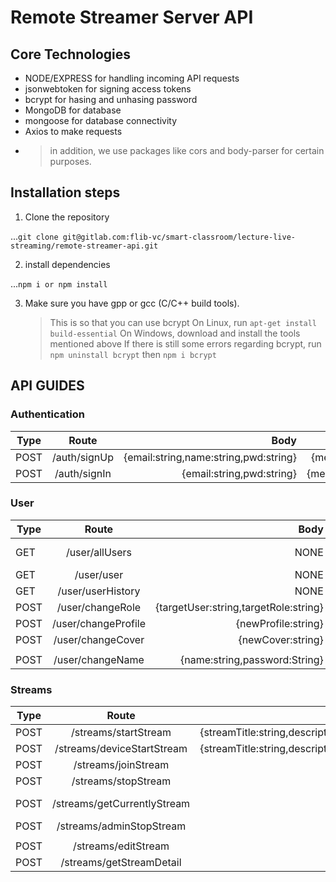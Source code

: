 # Remote Streamer Server API

## Core Technologies
* NODE/EXPRESS for handling incoming API requests
* jsonwebtoken for signing access tokens
* bcrypt for hasing and unhasing password
* MongoDB for database
* mongoose for database connectivity
* Axios to make requests
* >in addition, we use packages like cors and body-parser for certain purposes.


## Installation steps

1. Clone the repository

...`git clone git@gitlab.com:flib-vc/smart-classroom/lecture-live-streaming/remote-streamer-api.git`

2. install dependencies

...`npm i or npm install`

3. Make sure you have gpp or gcc (C/C++ build tools).
   > This is so that you can use bcrypt
   > On Linux, run `apt-get install build-essential`
   > On Windows, download and install the tools mentioned above
   > If there is still some errors regarding bcrypt, run `npm uninstall bcrypt` then `npm i bcrypt`

## API GUIDES

### Authentication

| Type |    Route     |                                  Body |                  Response                   |
| ---- | :----------: | ------------------------------------: | :-----------------------------------------: |
| POST | /auth/signUp | {email:string,name:string,pwd:string} | {message:string or err:any, errCode:string} |
| POST | /auth/signIn |             {email:string,pwd:string} | {message:any,success:boolean,token:string}  |

### User

| Type |        Route        |                                  Body | Header | Response                                                                                              |
| ---- | :-----------------: | ------------------------------------: | :----: | ----------------------------------------------------------------------------------------------------- |
| GET  |   /user/allUsers    |                                  NONE | Token  | Array of {email:string,name:string,role:string,isStreaming:boolean,profilePic:string,coverPic:string} |
| GET  |     /user/user      |                                  NONE | Token  | {email:string,name:string,role:string}                                                                |
| GET  |  /user/userHistory  |                                  NONE | Token  | {message:any,success:boolean}                                                                         |
| POST |  /user/changeRole   | {targetUser:string,targetRole:string} | Token  | {message:string,errCode?:any}                                                                         |
| POST | /user/changeProfile |                   {newProfile:string} | Token  | {message:string,success:boolean}                                                                      |
| POST |  /user/changeCover  |                     {newCover:string} | Token  | {message:string,success:boolean}                                                                      |
|  |
| POST |  /user/changeName   |         {name:string,password:String} | Token  | {message:string,errCode?:boolean}                                                                     |

### Streams

| Type |            Route            |                                                                                        Body | Header | Response                                                                                                                                                                                         |
| ---- | :-------------------------: | ------------------------------------------------------------------------------------------: | :----: | ------------------------------------------------------------------------------------------------------------------------------------------------------------------------------------------------ |
| POST |    /streams/startStream     | {streamTitle:string,description:string,isPrivate:boolean,password?:string,thumbnail:string} | Token  | {streamCode:string,title:string,description:string}                                                                                                                                              |
| POST | /streams/deviceStartStream  | {streamTitle:string,description:string,isPrivate:boolean,password?:string,thumbnail:string} | Token  | {email:string,name:string,role:string}                                                                                                                                                           |
| POST |     /streams/joinStream      |                                                        {streamCode:string,password?:string} | Token  | {options:object,domain:string,role:string,name:string} or {message:any,errCode:any}                                                                                                              |
| POST |     /streams/stopStream     |                                                                                        NONE | Token  | {message:string,status:boolean}                                                                                                                                                                  |
| POST | /streams/getCurrentlyStream |                                                               {limit:string,status:boolean} | Token  | Array of {streamCode:string,streamTitle:string,description:string,thumbnail:string,isPrivate:boolean,password:string,owner:string,ownerName:string,date:Date,isActive:boolean,streamFrom:string} |
| POST |  /streams/adminStopStream   |                                                                         {streamCode:string} | Token  | {message:string,errCode:string}                                                                                                                                                                  |
|  |
| POST |     /streams/editStream     |                               { streamCode:string, streamTitle:string, description:string } | Token  | {message:string,errCode?:boolean}                                                                                                                                                                |
| POST |  /streams/getStreamDetail   |                                                                         {streamCode:string} | Token  | streamCode: string,streamTitle: string,description: string,ownerName: string}                                                                                                                    |
